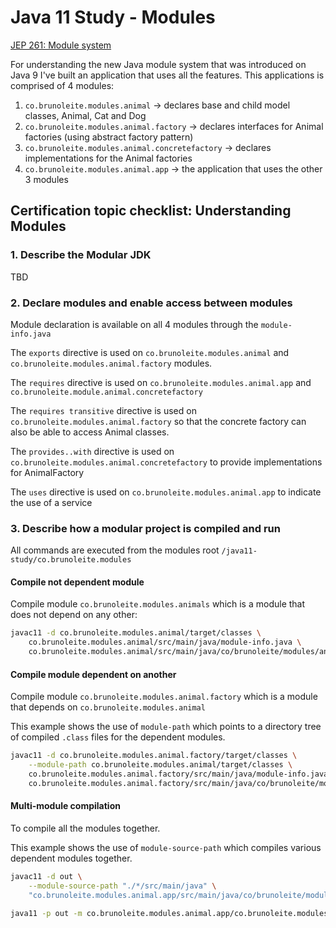 # Java 11 Study - Modules

[JEP 261: Module system](http://openjdk.java.net/jeps/261)

For understanding the new Java module system that was introduced on Java 9 I've built an application that uses all the features.
This applications is comprised of 4 modules:

1. `co.brunoleite.modules.animal` -> declares base and child model classes, Animal, Cat and Dog
2. `co.brunoleite.modules.animal.factory` -> declares interfaces for Animal factories (using abstract factory pattern)
3. `co.brunoleite.modules.animal.concretefactory` -> declares implementations for the Animal factories
4. `co.brunoleite.modules.animal.app` -> the application that uses the other 3 modules 

## Certification topic checklist: Understanding Modules

### 1. Describe the Modular JDK

TBD

### 2. Declare modules and enable access between modules

Module declaration is available on all 4 modules through the `module-info.java`

The `exports` directive is used on `co.brunoleite.modules.animal` and `co.brunoleite.modules.animal.factory` modules.

The `requires` directive is used on `co.brunoleite.modules.animal.app` and `co.brunoleite.module.animal.concretefactory`

The `requires transitive` directive is used on `co.brunoleite.modules.animal.factory` so that the concrete factory can also be able to access Animal classes.

The `provides..with` directive is used on `co.brunoleite.modules.animal.concretefactory` to provide implementations for AnimalFactory

The `uses` directive is used on `co.brunoleite.modules.animal.app` to indicate the use of a service

### 3. Describe how a modular project is compiled and run

All commands are executed from the modules root `/java11-study/co.brunoleite.modules`

#### Compile not dependent module

Compile module `co.brunoleite.modules.animals` which is a module that does not depend on any other:

```bash
javac11 -d co.brunoleite.modules.animal/target/classes \
    co.brunoleite.modules.animal/src/main/java/module-info.java \
    co.brunoleite.modules.animal/src/main/java/co/brunoleite/modules/animal/*.java
```

#### Compile module dependent on another

Compile module `co.brunoleite.modules.animal.factory` which is a module that depends on `co.brunoleite.modules.animal`

This example shows the use of `module-path` which points to a directory tree of compiled `.class` files for the dependent modules.

```bash
javac11 -d co.brunoleite.modules.animal.factory/target/classes \
    --module-path co.brunoleite.modules.animal/target/classes \
    co.brunoleite.modules.animal.factory/src/main/java/module-info.java \
    co.brunoleite.modules.animal.factory/src/main/java/co/brunoleite/modules/animal/factory/*.java
```

#### Multi-module compilation

To compile all the modules together.

This example shows the use of `module-source-path` which compiles various dependent modules together. 

```bash
javac11 -d out \
    --module-source-path "./*/src/main/java" \
    "co.brunoleite.modules.animal.app/src/main/java/co/brunoleite/modules/animal/app/AnimalApp.java"

java11 -p out -m co.brunoleite.modules.animal.app/co.brunoleite.modules.animal.app.AnimalApp
```
